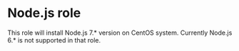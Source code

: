 Node.js role
============

This role will install Node.js 7.* version on CentOS system.
Currently Node.js 6.* is not supported in that role.
